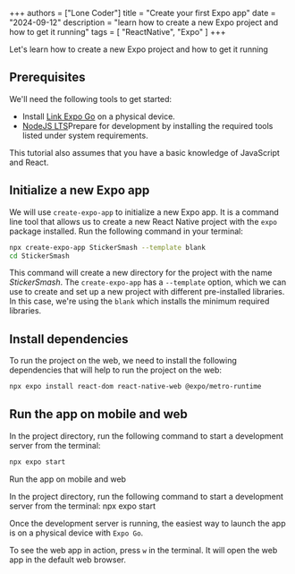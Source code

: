 +++
authors = ["Lone Coder"]
title = "Create your first Expo app"
date = "2024-09-12"
description = "learn how to create a new Expo project and how to get it running"
tags = [
    "ReactNative", "Expo"
]
+++

Let's learn how to create a new Expo project and how to get it running

## Prerequisites

We'll need the following tools to get started:

* Install [Link Expo Go](https://expo.dev/go) on a physical device.
* [NodeJS LTS](https://nodejs.org/en/)Prepare for development by installing the required tools listed under system requirements.

This tutorial also assumes that you have a basic knowledge of JavaScript and React. 

## Initialize a new Expo app

We will use `create-expo-app` to initialize a new Expo app. It is a command line tool that allows us to create a new React Native project with the `expo` package installed. Run the following command in your terminal:
```bash
npx create-expo-app StickerSmash --template blank
cd StickerSmash
```
This command will create a new directory for the project with the name *StickerSmash*. The `create-expo-app` has a `--template` option, which we can use to create and set up a new project with different pre-installed libraries. In this case, we're using the `blank` which installs the minimum required libraries. 

## Install dependencies
To run the project on the web, we need to install the following dependencies that will help to run the project on the web:
```bash
npx expo install react-dom react-native-web @expo/metro-runtime
```

## Run the app on mobile and web
In the project directory, run the following command to start a development server from the terminal:
```bash
npx expo start
```
Run the app on mobile and web

In the project directory, run the following command to start a development server from the terminal:
npx expo start

Once the development server is running, the easiest way to launch the app is on a physical device with `Expo Go`.

To see the web app in action, press `w` in the terminal. It will open the web app in the default web browser.

